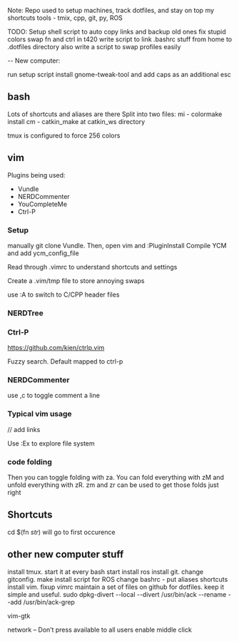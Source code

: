 Note: Repo used to setup machines, track dotfiles, and stay on top my shortcuts
tools - tmix, cpp, git, py, ROS

TODO:
Setup shell script to auto copy links and backup old ones
fix stupid colors
swap fn and ctrl in t420
write script to link .bashrc stuff from home to .dotfiles directory
also write a script to swap profiles easily

--
New computer:

run setup script
install gnome-tweak-tool and add caps as an additional esc

## bash ##
Lots of shortcuts and aliases are there
Split into two files:
mi - colormake install
cm - catkin_make at catkin_ws directory

tmux is configured to force 256 colors

## vim ##

Plugins being used:
* Vundle
* NERDCommenter
* YouCompleteMe
* Ctrl-P

### Setup ###

manually git clone Vundle. Then, open vim and :PluginInstall
Compile YCM and add ycm_config_file

Read through .vimrc to understand shortcuts and settings

Create a .vim/tmp file to store annoying swaps

use :A to switch to C/CPP header files

### NERDTree ###

### Ctrl-P ###
https://github.com/kien/ctrlp.vim

Fuzzy search.
Default mapped to ctrl-p

### NERDCommenter ###
use ,c to toggle comment a line

### Typical vim usage ###
// add links

Use :Ex to explore file system

### code folding ###
Then you can toggle folding with za. You can fold everything with zM and unfold everything with zR. zm and zr can be used to get those folds just right

## Shortcuts ##
cd $(fn *str*) will go to first occurence

## other new computer stuff ##

install tmux. start it at every bash start
install ros
install git. change gitconfig.
make install script for ROS
change bashrc - put aliases shortcuts
install vim.  fixup vimrc
maintain a set of files on github for dotfiles. keep it simple and useful.
sudo dpkg-divert --local --divert /usr/bin/ack --rename --add /usr/bin/ack-grep 

vim-gtk

network – Don’t press available to all users
enable middle click
